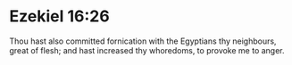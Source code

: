 # Ezekiel 16:26

Thou hast also committed fornication with the Egyptians thy neighbours, great of flesh; and hast increased thy whoredoms, to provoke me to anger.